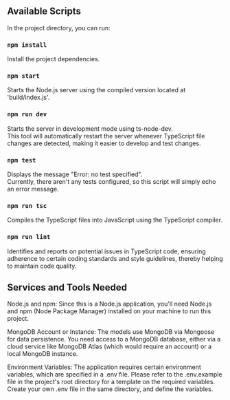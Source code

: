 ## Available Scripts

In the project directory, you can run:

### `npm install`

Install the project dependencies.

### `npm start`

Starts the Node.js server using the compiled version located at 'build/index.js'.

### `npm run dev`

Starts the server in development mode using ts-node-dev.\
This tool will automatically restart the server whenever TypeScript file changes are detected, making it easier to develop and test changes.

### `npm test`

Displays the message "Error: no test specified".\
Currently, there aren't any tests configured, so this script will simply echo an error message.

### `npm run tsc`

Compiles the TypeScript files into JavaScript using the TypeScript compiler.

### `npm run lint`

Identifies and reports on potential issues in TypeScript code, ensuring adherence to certain coding standards and style guidelines, thereby helping to maintain code quality.

## Services and Tools Needed

Node.js and npm: Since this is a Node.js application, you'll need Node.js and npm (Node Package Manager) installed on your machine to run this project.

MongoDB Account or Instance: The models use MongoDB via Mongoose for data persistence. You need access to a MongoDB database, either via a cloud service like MongoDB Atlas (which would require an account) or a local MongoDB instance.

Environment Variables: The application requires certain environment variables, which are specified in a .env file. Please refer to the .env.example file in the project's root directory for a template on the required variables. Create your own .env file in the same directory, and define the variables.

